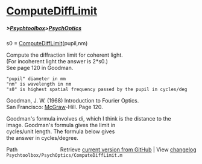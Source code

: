 # [ComputeDiffLimit](ComputeDiffLimit)
##### >[Psychtoolbox](Psychtoolbox)>[PsychOptics](PsychOptics)

s0 = [ComputeDiffLimit](ComputeDiffLimit)(pupil,nm)  
  
Compute the diffraction limit for coherent light.  
(For incoherent light the answer is 2\*s0.)  
See page 120 in Goodman.   
  
    "pupil" diameter in mm  
    "nm" is wavelength in nm  
    "s0" is highest spatial frequency passed by the pupil in cycles/deg  
  
Goodman, J. W. (1968) Introduction to Fourier Optics.   
San Francisco: [McGraw](McGraw)-Hill. Page 120.  
  
Goodman's formula involves di, which I think is the distance to the  
image. Goodman's formula gives the limit in  
cycles/unit length.   The formula below gives  
the answer in cycles/degree.  




<div class="code_header" style="text-align:right;">
  <span style="float:left;">Path&nbsp;&nbsp;</span> <span class="counter">Retrieve <a href=
  "https://raw.github.com/Psychtoolbox-3/Psychtoolbox-3/beta/Psychtoolbox/PsychOptics/ComputeDiffLimit.m">current version from GitHub</a> | View <a href=
  "https://github.com/Psychtoolbox-3/Psychtoolbox-3/commits/beta/Psychtoolbox/PsychOptics/ComputeDiffLimit.m">changelog</a></span>
</div>
<div class="code">
  <code>Psychtoolbox/PsychOptics/ComputeDiffLimit.m</code>
</div>

